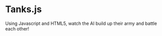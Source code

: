 Tanks.js
========

Using Javascript and HTML5, watch the AI build up their army and battle each other!